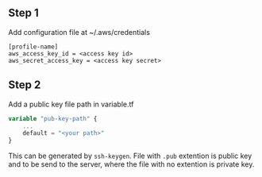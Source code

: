 ## Step 1
Add configuration file at
~/.aws/credentials

```
[profile-name]
aws_access_key_id = <access key id>
aws_secret_access_key = <access key secret>
```
## Step 2
Add a public key file path in variable.tf

```terraform
variable "pub-key-path" {
    ...
    default = "<your path>"
}
```
This can be generated by `ssh-keygen`. File with `.pub` extention is public key and to be send to the server, where the file with no extention is private key.

